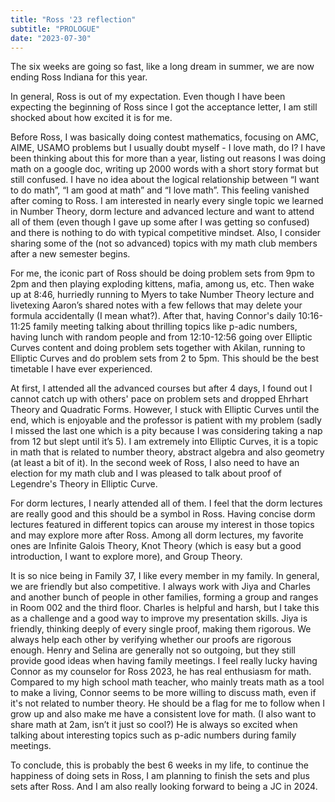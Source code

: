 ```yaml
---
title: "Ross '23 reflection"
subtitle: "PROLOGUE"
date: "2023-07-30"
---
```


The six weeks are going so fast, like a long dream in summer, we are now ending Ross Indiana for this year.

In general, Ross is out of my expectation. Even though I have been expecting the beginning of Ross since I got the acceptance letter, I am still shocked about how excited it is for me.

Before Ross, I was basically doing contest mathematics, focusing on AMC, AIME, USAMO problems but I usually doubt myself - I love math, do I? I have been thinking about this for more than a year, listing out reasons I was doing math on a google doc, writing up 2000 words with a short story format but still confused. I have no idea about the logical relationship between “I want to do math”, “I am good at math” and “I love math”. This feeling vanished after coming to Ross. I am interested in nearly every single topic we learned in Number Theory, dorm lecture and advanced lecture and want to attend all of them (even though I gave up some after I was getting so confused) and there is nothing to do with typical competitive mindset. Also, I consider sharing some of the (not so advanced) topics with my math club members after a new semester begins.

For me, the iconic part of Ross should be doing problem sets from 9pm to 2pm and then playing exploding kittens, mafia, among us, etc. Then wake up at 8:46, hurriedly running to Myers to take Number Theory lecture and livetexing Aaron’s shared notes with a few fellows that may delete your formula accidentally (I mean what?). After that, having Connor's daily 10:16-11:25 family meeting talking about thrilling topics like p-adic numbers, having lunch with random people and from 12:10-12:56 going over Elliptic Curves content and doing problem sets together with Akilan, running to Elliptic Curves and do problem sets from 2 to 5pm. This should be the best timetable I have ever experienced.

At first, I attended all the advanced courses but after 4 days, I found out I cannot catch up with others' pace on problem sets and dropped Ehrhart Theory and Quadratic Forms. However, I stuck with Elliptic Curves until the end, which is enjoyable and the professor is patient with my problem (sadly I missed the last one which is a pity because I was considering taking a nap from 12 but slept until it’s 5). I am extremely into Elliptic Curves, it is a topic in math that is related to number theory, abstract algebra and also geometry (at least a bit of it). In the second week of Ross, I also need to have an election for my math club and I was pleased to talk about proof of Legendre's Theory in Elliptic Curve.

For dorm lectures, I nearly attended all of them. I feel that the dorm lectures are really good and this should be a symbol in Ross. Having concise dorm lectures featured in different topics can arouse my interest in those topics and may explore more after Ross. Among all dorm lectures, my favorite ones are Infinite Galois Theory, Knot Theory (which is easy but a good introduction, I want to explore more), and Group Theory.

It is so nice being in Family 37, I like every member in my family. In general, we are friendly but also competitive. I always work with Jiya and Charles and another bunch of people in other families, forming a group and ranges in Room 002 and the third floor. Charles is helpful and harsh, but I take this as a challenge and a good way to improve my presentation skills. Jiya is friendly, thinking deeply of every single proof, making them rigorous. We always help each other by verifying whether our proofs are rigorous enough. Henry and Selina are generally not so outgoing, but they still provide good ideas when having family meetings. I feel really lucky having Connor as my counselor for Ross 2023, he has real enthusiasm for math. Compared to my high school math teacher, who mainly treats math as a tool to make a living, Connor seems to be more willing to discuss math, even if it's not related to number theory. He should be a flag for me to follow when I grow up and also make me have a consistent love for math. (I also want to share math at 2am, isn’t it just so cool?) He is always so excited when talking about interesting topics such as p-adic numbers during family meetings.

To conclude, this is probably the best 6 weeks in my life, to continue the happiness of doing sets in Ross, I am planning to finish the sets and plus sets after Ross. And I am also really looking forward to being a JC in 2024.